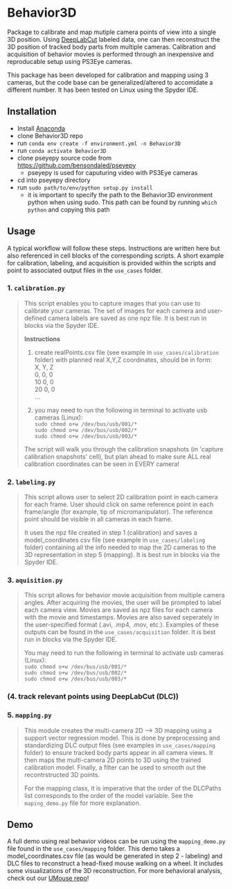 # Behavior3D

Package to calibrate and map mutiple camera points of view into a single 3D position. Using [DeepLabCut](https://github.com/DeepLabCut/DeepLabCut) labeled data, one can then reconstruct the 3D position of tracked body parts from multiple cameras. Calibration and acquisition of behavior movies is performed through an inexpensive and reproducable setup using PS3Eye cameras.  

This package has been developed for calibration and mapping using 3 cameras, but the code base can be generalized/altered to accomidate a different number. It has been tested on Linux using the Spyder IDE.

## Installation
* Install [Anaconda](https://www.anaconda.com/products/individual)
* clone Behavior3D repo
* run ```conda env create -f environment.yml -n Behavior3D```
* run ```conda activate Behavior3D```
* clone pseyepy source code from https://github.com/bensondaled/pseyepy
  * pseyepy is used for caputuring video with PS3Eye cameras
* cd into pseyepy directory
* run ```sudo path/to/env/python setup.py install```
  * it is important to specify the path to the Behavior3D environment python when using sudo. This path can be found by running ```which python``` and copying this path

## Usage
A typical workflow will follow these steps. Instructions are written here but also referenced in cell blocks of the corresponding scripts. A short example for calibration, labeling, and acquisition is provided within the scripts and point to associated output files in the ```use_cases``` folder.
### 1. ```calibration.py```
> This script enables you to capture images that you can use to calibrate your cameras. The set of images for each camera and user-defined camera labels are saved as one npz file. It is best run in blocks via the Spyder IDE.
> 
> **Instructions**
> 1. create realPoints.csv file (see example in ```use_cases/calibration``` folder) with planned real X,Y,Z coordinates, should be in form:  
> X, Y, Z  
> 0, 0, 0  
> 10 0, 0  
> 20 0, 0  
> ...
> 
> 2. you may need to run the following in terminal to activate usb cameras (Linux):  
> ```sudo chmod o+w /dev/bus/usb/001/*```  
> ```sudo chmod o+w /dev/bus/usb/002/*```    
> ```sudo chmod o+w /dev/bus/usb/003/*```
>         
> The script will walk you through the calibration snapshots (in 'capture calibration snapshots' cell), but plan ahead to make sure ALL real calibration coordinates can be seen in EVERY camera!

### 2. ```labeling.py```
> This script allows user to select 2D calibration point in each camera for each frame. User should click on same reference point in each frame/angle (for example, tip of micromanipulator). The reference point should be visible in all cameras in each frame.
> 
> It uses the npz file created in step 1 (calibration) and saves a model_coordinates csv file (see example in ```use_cases/labeling``` folder) containing all the info needed to map the 2D cameras to the 3D representation in step 5 (mapping). It is best run in blocks via the Spyder IDE.
### 3. ```aquisition.py```
> This script allows for behavior movie acquisition from multiple camera angles. After acquiring the movies, the user will be prompted to label each camera view. Movies are saved as npz files for each camera with the movie and timestamps. Movies are also saved seperately in the user-specified format (.avi, .mp4, .mov, etc.). Examples of these outputs can be found in the ```use_cases/acquisition``` folder. It is best run in blocks via the Spyder IDE.
>
> You may need to run the following in terminal to activate usb cameras (Linux):  
> ```sudo chmod o+w /dev/bus/usb/001/*```  
> ```sudo chmod o+w /dev/bus/usb/002/*```    
> ```sudo chmod o+w /dev/bus/usb/003/*```
### (4. track relevant points using DeepLabCut (DLC))
### 5. ```mapping.py```
> This module creates the multi-camera 2D --> 3D mapping using a support vector regression model. This is done by preprocessing and standardizing DLC output files (see examples in ```use_cases/mapping``` folder) to ensure tracked body parts appear in all camera views. It then maps the multi-camera 2D points to 3D using the trained calibration model. Finally, a filter can be used to smooth out the recontrstructed 3D points. 
> 
> For the mapping class, it is imperative that the order of the DLCPaths list corresponds to the order of the model variable. See the ```maping_demo.py``` file for more explanation.

## Demo
A full demo using real behavior videos can be run using the ```mapping_demo.py``` file found in the ```use_cases/mapping``` folder. This demo takes a model_coordinates.csv file (as would be generated in step 2 - labeling) and DLC files to reconstruct a head-fixed mouse walking on a wheel. It includes some visualizations of the 3D reconstruction. For more behavioral analysis, check out our [UMouse repo](https://github.com/nel-lab/UMouse)!
